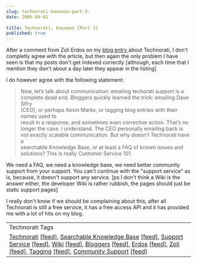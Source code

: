 ```yaml
---
slug: technorati-boooooo-part-3-
date: 2005-09-02
 
title: Technorati, boooooo [Part 3]
published: true
---
```

After a comment from <a>Zoli Erdos</a> on my <a href="http://www.kinlan.co.uk/2005/09/technoratiboooooo.html">blog entry </a>about Technorati, I don't completly agree with the article, but then again the only problem I have seen is that my posts don't get indexed correctly [although, each time that I mention they don't about a day later they appear in the listing]<p />I do however agree with the following statement:<p /><blockquote class="posterous_medium_quote"><p>Now, let’s talk about communication: emailing techorati support is a<br />complete dead end. Bloggers quickly learned the trick: emailing Dave Sifry<br />(CEO), or perhaps Kevin Marks, or tagging blog entries with their names used to<br />result in a response, and sometimes even corrective action. That’s no<br />longer the case. I understand. The CEO personally emailing back is<br />not exactly scalable communication. But why doesn’t Technorati have a<br />searchable Knowledge Base, or at least a FAQ of known issues and<br />solutions? This is really Customer Service 101.</p></blockquote>We need a FAQ, we need a knowledge base, we need better community support from your support.  You can't continue with the "support service" as is, because, it doesn't support any service. [ps I don't think a Wiki is the answer either, the developer Wiki is rather rubbish, the pages should just be static support pages]<p />I really don't know if we should be complaining about this, after all Technorati is still a free service, it has a free access API and it has provided me with a lot of hits on my blog.<p /><table class="TechnoratiHead TagHeader">
<tr><td>Technorati Tags</td></tr>
<tr class="Technorati"><td>
<a href="http://www.technorati.com/tag/Technorati" class="Tag" rel="tag">Technorati</a> <a href="http://feeds.technorati.com/feed/posts/tag/Technorati" class="Tag">[feed]</a>, <a href="http://www.technorati.com/tag/Searchable%20Knowledge%20Base" class="Tag" rel="tag">Searchable Knowledge Base</a> <a href="http://feeds.technorati.com/feed/posts/tag/Searchable%20Knowledge%20Base" class="Tag">[feed]</a>, <a href="http://www.technorati.com/tag/Support%20Service" class="Tag" rel="tag">Support Service</a> <a href="http://feeds.technorati.com/feed/posts/tag/Support%20Service" class="Tag">[feed]</a>, <a href="http://www.technorati.com/tag/Wiki" class="Tag" rel="tag">Wiki</a> <a href="http://feeds.technorati.com/feed/posts/tag/Wiki" class="Tag">[feed]</a>, <a href="http://www.technorati.com/tag/Bloggers" class="Tag" rel="tag">Bloggers</a> <a href="http://feeds.technorati.com/feed/posts/tag/Bloggers" class="Tag">[feed]</a>, <a href="http://www.technorati.com/tag/Erdos" class="Tag" rel="tag">Erdos</a> <a href="http://feeds.technorati.com/feed/posts/tag/Erdos" class="Tag">[feed]</a>, <a href="http://www.technorati.com/tag/Zoli" class="Tag" rel="tag">Zoli</a> <a href="http://feeds.technorati.com/feed/posts/tag/Zoli" class="Tag">[feed]</a>, <a href="http://www.technorati.com/tag/Tagging" class="Tag" rel="tag">Tagging</a> <a href="http://feeds.technorati.com/feed/posts/tag/Tagging" class="Tag">[feed]</a>, <a href="http://www.technorati.com/tag/Community%20Support" class="Tag" rel="tag">Community Support</a> <a href="http://feeds.technorati.com/feed/posts/tag/Community%20Support" class="Tag">[feed]</a>
</td></tr>
</table><div class="blogger-post-footer"><img class="posterous_download_image" src="https://blogger.googleusercontent.com/tracker/8109338-112570294409631276?l=www.kinlan.co.uk%2Findex.html" height="1" alt="" width="1" /></div>

